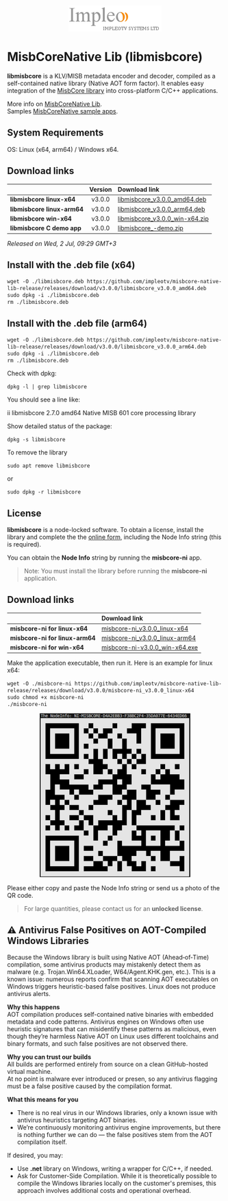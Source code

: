 
<div align="center">
  <a >
    <img src="images/impleo_logo.png" alt="Logo" >
  </a>
</div>

# MisbCoreNative Lib (libmisbcore)

**libmisbcore** is a KLV/MISB metadata encoder and decoder, compiled as a self-contained native library (Native AOT form factor).
It enables easy integration of the [MisbCore library](https://www.impleotv.com/content/misbcore/help/index.html) into cross-platform C/C++ applications. 

More info on [MisbCoreNative Lib](https://www.impleotv.com/content/misbcore/help/user-guide/native-lib/).  
Samples [MisbCoreNative sample apps](https://www.impleotv.com/content/misbcore-native-samples/help/).  

## System Requirements
OS: Linux (x64, arm64) / Windows x64.

## Download links

|                                | Version      | Download link                                                           | 
|:-------------------------------|:------------:|:------------------------------------------------------------------------|
| **libmisbcore linux-x64**      |  v3.0.0 | [libmisbcore_v3.0.0_amd64.deb](https://github.com/impleotv/misbcore-native-lib-release/releases/download/v3.0.0/libmisbcore_v3.0.0_amd64.deb)   | 
| **libmisbcore linux-arm64**    |  v3.0.0 | [libmisbcore_v3.0.0_arm64.deb](https://github.com/impleotv/misbcore-native-lib-release/releases/download/v3.0.0/libmisbcore_v3.0.0_arm64.deb)   | 
| **libmisbcore win-x64**        |  v3.0.0 | [libmisbcore_v3.0.0_win-x64.zip](https://github.com/impleotv/misbcore-native-lib-release/releases/download/v3.0.0/libmisbcore_v3.0.0_win-x64.zip) | 
| **libmisbcore C demo app**     |  v3.0.0 | [libmisbcore_-demo.zip](https://github.com/impleotv/misbcore-native-lib-release/releases/latest/download/demoApp.zip)   | 

*Released on Wed, 2 Jul, 09:29 GMT+3*


## Install with the .deb file (x64)

```
wget -O ./libmisbcore.deb https://github.com/impleotv/misbcore-native-lib-release/releases/download/v3.0.0/libmisbcore_v3.0.0_amd64.deb  
sudo dpkg -i ./libmisbcore.deb  
rm ./libmisbcore.deb
```
## Install with the .deb file (arm64)

```
wget -O ./libmisbcore.deb https://github.com/impleotv/misbcore-native-lib-release/releases/download/v3.0.0/libmisbcore_v3.0.0_arm64.deb 
sudo dpkg -i ./libmisbcore.deb  
rm ./libmisbcore.deb
```

Check with dpkg:  

```
dpkg -l | grep libmisbcore
```

You should see a line like:  

ii  libmisbcore  2.7.0 amd64 Native MISB 601 core processing library


Show detailed status of the package:  

```
dpkg -s libmisbcore
```

To remove the library

```
sudo apt remove libmisbcore
```

or 

```
sudo dpkg -r libmisbcore
```

## License

**libmisbcore**  is a node-locked software. To obtain a license, install the library and complete the the [online form](https://docs.google.com/forms/d/e/1FAIpQLSd_XW6bDsFce1G1cpds4gMQNlwNax0CvkWzcMbscxZ5rLaIbA/viewform),
including the Node Info string (this is required). 

You can obtain the **Node Info** string by running the **misbcore-ni** app.

> Note: You must install the library before running the **misbcore-ni** application.  

## Download links
|                                    | Download link                                                           | 
|:-----------------------------------|:------------------------------------------------------------------------|
| **misbcore-ni for linux-x64**      |  [misbcore-ni_v3.0.0_linux-x64](https://github.com/impleotv/misbcore-native-lib-release/releases/download/v3.0.0/misbcore-ni_v3.0.0_linux-x64)   | 
| **misbcore-ni for linux-arm64**    |  [misbcore-ni_v3.0.0_linux-arm64](https://github.com/impleotv/misbcore-native-lib-release/releases/download/v3.0.0/misbcore-ni_v3.0.0_linux-arm64)   | 
| **misbcore-ni for win-x64**        |  [misbcore-ni-v3.0.0_win-x64.exe](https://github.com/impleotv/misbcore-native-lib-release/releases/download/v3.0.0/misbcore-ni_v3.0.0_win-x64.exe) | 


Make the application executable, then run it. Here is an example for linux x64: 

```
wget -O ./misbcore-ni https://github.com/impleotv/misbcore-native-lib-release/releases/download/v3.0.0/misbcore-ni_v3.0.0_linux-x64
sudo chmod +x misbcore-ni
./misbcore-ni
```

<div align="center">
  <a >
    <img src="images/libmisbcore-qr.png" alt="qr" >
  </a>
</div>

Please either copy and paste the Node Info string or send us a photo of the QR code.

> For large quantities, please contact us for an **unlocked license**.


## ⚠️ Antivirus False Positives on AOT-Compiled Windows Libraries 

Because the Windows library is built using Native AOT (Ahead‑of‑Time) compilation,
some antivirus products may mistakenly detect them as malware (e.g. Trojan.Win64.XLoader, W64/Agent.KHK.gen, etc.).
This is a known issue: numerous reports confirm that scanning AOT executables on Windows triggers heuristic-based false positives.
Linux does not produce antivirus alerts.

**Why this happens**  
AOT compilation produces self-contained native binaries with embedded metadata and code patterns. 
Antivirus engines on Windows often use heuristic signatures that can misidentify these patterns as malicious, even though they’re harmless 
Native AOT on Linux uses different toolchains and binary formats, and such false positives are not observed there.

**Why you can trust our builds**  
All builds are performed entirely from source on a clean GitHub-hosted virtual machine.  
At no point is malware ever introduced or presen, so any antivirus flagging must be a false positive caused by the compilation format.

**What this means for you**  
- There is no real virus in our Windows libraries, only a known issue with antivirus heuristics targeting AOT binaries.  
- We’re continuously monitoring antivirus engine improvements, but there is nothing further we can do — the false positives stem from the AOT compilation itself.

If desired, you may:
- Use **.net** library on Windows, writing a wrapper for C/C++, if needed.
- Ask for Customer-Side Compilation. While it is theoretically possible to compile the Windows libraries locally on the customer's premises, this approach involves additional costs and operational overhead.





